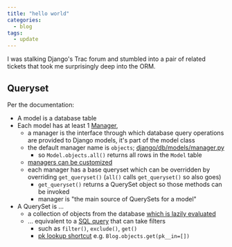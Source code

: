 ```yaml
---
title: "hello world"
categories:
  - blog
tags:
  - update
---
```


I was stalking Django's Trac forum and stumbled into a pair of related tickets that took me surprisingly deep into the ORM. 

## Queryset 

Per the documentation: 
* A model is a database table 
* Each model has at least 1 [Manager](https://docs.djangoproject.com/en/5.0/topics/db/managers/#django.db.models.Manager), 
  * a manager is the interface through which database query operations are provided to Django models, it's part of the model class
  * the default manager name is `objects`; [django/db/models/manager.py](https://github.com/django/django/blob/main/django/db/models/manager.py)
    * so `Model.objects.all()` returns all rows in the `Model` table 
  * [managers can be customized](https://docs.djangoproject.com/en/5.0/topics/db/managers/#modifying-a-manager-s-initial-queryset)
  * each manager has a base queryset which can be overridden by overriding `get_queryset()` (`all()` calls `get_queryset()` so also goes)
    * `get_queryset()` returns a QuerySet object so those methods can be invoked
    * manager is "the main source of QuerySets for a model"
* A QuerySet is ...
  * a collection of objects from the database [which is lazily evaluated](https://docs.djangoproject.com/en/5.0/topics/db/queries/#querysets-are-lazy)
  * ... equivalent to a [SQL query](https://docs.djangoproject.com/en/5.0/topics/db/queries/#retrieving-objects) that can take filters
    * such as `filter()`, `exclude()`, `get()` 
    * [pk lookup shortcut](https://docs.djangoproject.com/en/5.0/topics/db/queries/#the-pk-lookup-shortcut) e.g. `Blog.objects.get(pk__in=[])`

